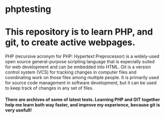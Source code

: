 # phptesting
<h1> This repository is to learn PHP, and git, to create active webpages. </h1>
<p> PHP (recursive acronym for PHP: Hypertext Preprocessor) is a widely-used open source general-purpose scripting language that is especially suited for web development and can be embedded into HTML. Git is a version control system (VCS) for tracking changes in computer files and coordinating work on those files among multiple people. It is primarily used for source code management in software development, but it can be used to keep track of changes in any set of files.</p>
<h4> There are archives of some of latest tests. Learning PHP and GIT together help me learn both way faster, and improve my experience, because git is very usefull! </h5>
